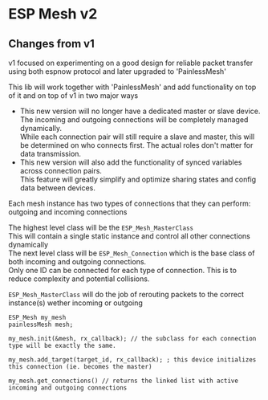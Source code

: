 # ESP Mesh v2

## Changes from v1
v1 focused on experimenting on a good design for reliable packet transfer using both espnow protocol and later upgraded to 'PainlessMesh'

This lib will work together with 'PainlessMesh' and add functionality on top of it and on top of v1 in two major ways

- This new version will no longer have a dedicated master or slave device.\
  The incoming and outgoing connections will be completely managed dynamically.\
  While each connection pair will still require a slave and master, this will be determined on who connects first. The actual roles don't matter for data transmission.
- This new version will also add the functionality of synced variables across connection pairs.\
  This feature will greatly simplify and optimize sharing states and config data between devices.

Each mesh instance has two types of connections that they can perform: outgoing and incoming connections

The highest level class will be the ```ESP_Mesh_MasterClass```\
This will contain a single static instance and control all other connections dynamically\
The next level class will be ```ESP_Mesh_Connection``` which is the base class of both incoming and outgoing connections.\
Only one ID can be connected for each type of connection. This is to reduce complexity and potential collisions.

```ESP_Mesh_MasterClass``` will do the job of rerouting packets to the correct instance(s) wether incoming or outgoing


```
ESP_Mesh my_mesh
painlessMesh mesh;

my_mesh.init(&mesh, rx_callback); // the subclass for each connection type will be exactly the same.

my_mesh.add_target(target_id, rx_callback); ; this device initializes this connection (ie. becomes the master)

my_mesh.get_connections() // returns the linked list with active incoming and outgoing connections

```